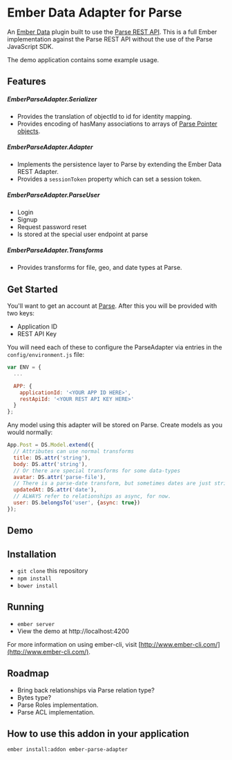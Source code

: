 Ember Data Adapter for Parse
===================

An [Ember Data](https://github.com/emberjs/data) plugin built to use
the [Parse REST API](https://parse.com/docs/rest). This is a full Ember
implementation against the Parse REST API without the use of the Parse
JavaScript SDK.

The demo application contains some example usage.

Features
--------

##### EmberParseAdapter.Serializer

  * Provides the translation of objectId to id for identity mapping.
  * Provides encoding of hasMany associations to arrays of [Parse Pointer objects](https://parse.com/docs/rest#objects-types).

##### EmberParseAdapter.Adapter

  * Implements the persistence layer to Parse by extending the Ember Data REST Adapter.
  * Provides a `sessionToken` property which can set a session token.

##### EmberParseAdapter.ParseUser

  * Login
  * Signup
  * Request password reset
  * Is stored at the special user endpoint at parse

##### EmberParseAdapter.Transforms

  * Provides transforms for file, geo, and date types at Parse.

Get Started
-----------

You'll want to get an account at [Parse](https://parse.com). After this you will
be provided with two keys:

* Application ID
* REST API Key

You will need each of these to configure the ParseAdapter via entries in the `config/environment.js` file:

```javascript
var ENV = {
  ...

  APP: {
    applicationId: '<YOUR APP ID HERE>',
    restApiId: '<YOUR REST API KEY HERE>'
  }
};
```

Any model using this adapter will be stored on Parse. Create models
as you would normally:

```javascript
App.Post = DS.Model.extend({
  // Attributes can use normal transforms
  title: DS.attr('string'),
  body: DS.attr('string'),
  // Or there are special transforms for some data-types
  avatar: DS.attr('parse-file'),
  // There is a parse-date transform, but sometimes dates are just strings
  updatedAt: DS.attr('date'),
  // ALWAYS refer to relationships as async, for now.
  user: DS.belongsTo('user', {async: true})
});
```

Demo
----

## Installation

* `git clone` this repository
* `npm install`
* `bower install`

## Running

* `ember server`
* View the demo at http://localhost:4200

For more information on using ember-cli, visit [http://www.ember-cli.com/](http://www.ember-cli.com/).


Roadmap
-------

* Bring back relationships via Parse relation type?
* Bytes type?
* Parse Roles implementation.
* Parse ACL implementation.


How to use this addon in your application
-----------------------------------------

```
ember install:addon ember-parse-adapter
```
